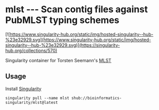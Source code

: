 # mlst --- Scan contig files against PubMLST typing schemes

[![https://www.singularity-hub.org/static/img/hosted-singularity--hub-%23e32929.svg](https://www.singularity-hub.org/static/img/hosted-singularity--hub-%23e32929.svg)](https://singularity-hub.org/collections/570)

Singularity container for Torsten Seemann's [MLST](https://github.com/tseemann/mlst)

## Usage

Install [Singularity](http://singularity.lbl.gov/docs-installation)

```
singularity pull --name mlst shub://bioinformatics-singularity/mlst@latest
```
